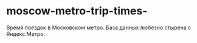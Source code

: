 # moscow-metro-trip-times-
Время поездок в Московском метро. База данных любезно стырена с Яндекс.Метро.
